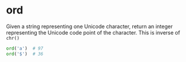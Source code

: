 # ord

Given a string representing one Unicode character, return an integer representing the
Unicode code point of the character. This is inverse of `chr()`

```python
ord('a')  # 97
ord('$')  # 36
```
